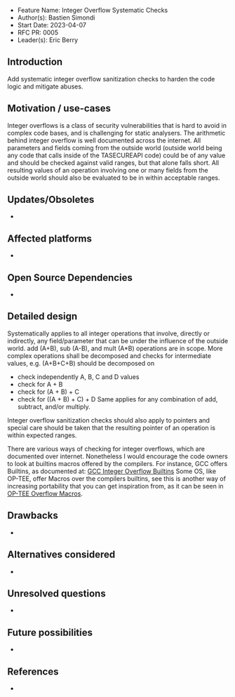 - Feature Name: Integer Overflow Systematic Checks
- Author(s): Bastien Simondi
- Start Date: 2023-04-07
- RFC PR: 0005
- Leader(s): Eric Berry

## Introduction

Add systematic integer overflow sanitization checks to harden the code logic and mitigate abuses.

## Motivation / use-cases

Integer overflows is a class of security vulnerabilities that is hard to avoid in complex code
bases, and is challenging for static analysers. The arithmetic behind integer overflow is well
documented across the internet. All parameters and fields coming from the outside world (outside world
being any code that calls inside of the TASECUREAPI code) could be of any value and should be
checked against valid ranges, but that alone falls short. All resulting values of an operation
involving one or many fields from the outside world should also be evaluated to be in within
acceptable ranges.

## Updates/Obsoletes

-

## Affected platforms

-

## Open Source Dependencies

-

## Detailed design

Systematically applies to all integer operations that involve, directly or indirectly, any
field/parameter that can be under the influence of the outside world. add (A+B), sub (A-B), and mult
(A*B) operations are in scope. More complex operations shall be decomposed and checks for intermediate
values, e.g. (A+B+C+B) should be decomposed on
- check independently A, B, C and D values
- check for A + B
- check for (A + B) + C
- check for ((A + B) + C) + D
Same applies for any combination of add, subtract, and/or multiply.

Integer overflow sanitization checks should also apply to pointers and special care should be taken
that the resulting pointer of an operation is within expected ranges.

There are various ways of checking for integer overflows, which are documented over internet.
Nonetheless I would encourage the code owners to look at builtins macros offered by the compilers.
For instance, GCC offers Builtins, as documented at:
[GCC Integer Overflow Builtins](https://gcc.gnu.org/onlinedocs/gcc/Integer-Overflow-Builtins.html)
Some OS, like OP-TEE, offer Macros over the compilers builtins, see this is another way of increasing
portability that you can get inspiration from, as it can be seen in
[OP-TEE Overflow Macros](https://github.com/OP-TEE/optee_os/blob/master/lib/libutils/ext/include/util.h).

## Drawbacks

-

## Alternatives considered

-
## Unresolved questions

-

## Future possibilities

-

## References

-
